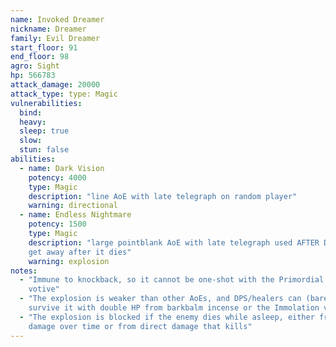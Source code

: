 ```yaml
---
name: Invoked Dreamer
nickname: Dreamer
family: Evil Dreamer
start_floor: 91
end_floor: 98
agro: Sight
hp: 566783
attack_damage: 20000
attack_type: type: Magic
vulnerabilities:
  bind: 
  heavy: 
  sleep: true
  slow: 
  stun: false
abilities:
  - name: Dark Vision
    potency: 4000
    type: Magic
    description: "line AoE with late telegraph on random player"
    warning: directional
  - name: Endless Nightmare
    potency: 1500
    type: Magic
    description: "large pointblank AoE with late telegraph used AFTER DEATH -
    get away after it dies"
    warning: explosion
notes:
  - "Immune to knockback, so it cannot be one-shot with the Primordial Flesh
    votive"
  - "The explosion is weaker than other AoEs, and DPS/healers can (barely)
    survive it with double HP from barkbalm incense or the Immolation votive"
  - "The explosion is blocked if the enemy dies while asleep, either from
    damage over time or from direct damage that kills"
---
```

